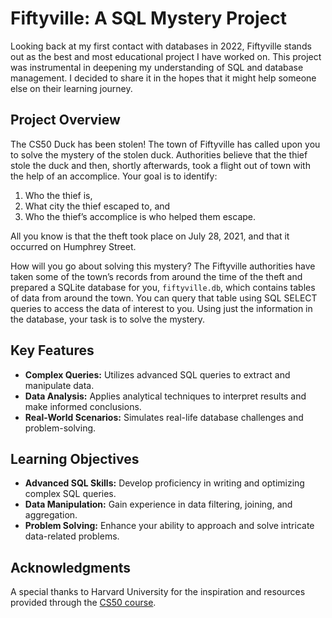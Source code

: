 # Fiftyville: A SQL Mystery Project

Looking back at my first contact with databases in 2022, Fiftyville stands out as the best and most educational project I have worked on. This project was instrumental in deepening my understanding of SQL and database management. I decided to share it in the hopes that it might help someone else on their learning journey.

## Project Overview

The CS50 Duck has been stolen! The town of Fiftyville has called upon you to solve the mystery of the stolen duck. Authorities believe that the thief stole the duck and then, shortly afterwards, took a flight out of town with the help of an accomplice. Your goal is to identify:

1. Who the thief is,
2. What city the thief escaped to, and
3. Who the thief’s accomplice is who helped them escape.

All you know is that the theft took place on July 28, 2021, and that it occurred on Humphrey Street.

How will you go about solving this mystery? The Fiftyville authorities have taken some of the town’s records from around the time of the theft and prepared a SQLite database for you, `fiftyville.db`, which contains tables of data from around the town. You can query that table using SQL SELECT queries to access the data of interest to you. Using just the information in the database, your task is to solve the mystery.

## Key Features

- **Complex Queries:** Utilizes advanced SQL queries to extract and manipulate data.
- **Data Analysis:** Applies analytical techniques to interpret results and make informed conclusions.
- **Real-World Scenarios:** Simulates real-life database challenges and problem-solving.

## Learning Objectives

- **Advanced SQL Skills:** Develop proficiency in writing and optimizing complex SQL queries.
- **Data Manipulation:** Gain experience in data filtering, joining, and aggregation.
- **Problem Solving:** Enhance your ability to approach and solve intricate data-related problems.

## Acknowledgments

A special thanks to Harvard University for the inspiration and resources provided through the [CS50 course](https://cs50.harvard.edu/x/2024/psets/7/fiftyville/).
